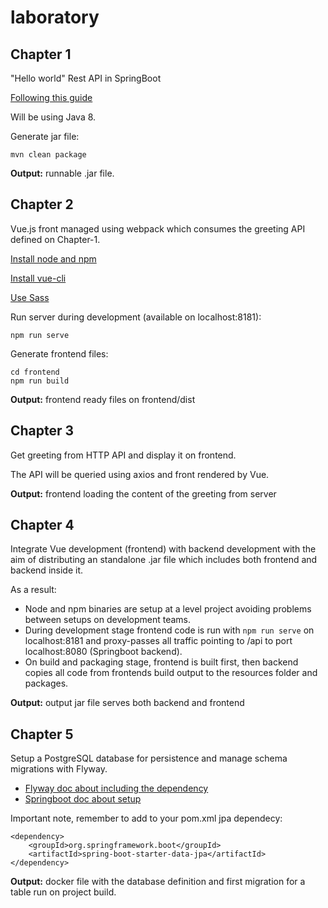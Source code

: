 # laboratory

## Chapter 1

"Hello world" Rest API in SpringBoot

[Following this guide](https://spring.io/guides/gs/rest-service/)

Will be using Java 8.

Generate jar file:

```
mvn clean package
```

**Output:** runnable .jar file.

## Chapter 2

Vue.js front managed using webpack which consumes the greeting API defined on Chapter-1.

[Install node and npm](https://nodejs.org/en/download/package-manager/)

[Install vue-cli](https://cli.vuejs.org/guide/installation.html)

[Use Sass](https://cli.vuejs.org/guide/css.html#pre-processors)

Run server during development (available on localhost:8181):

```
npm run serve
```

Generate frontend files:

```
cd frontend
npm run build
```

**Output:** frontend ready files on frontend/dist

## Chapter 3

Get greeting from HTTP API and display it on frontend.

The API will be queried using axios and front rendered by Vue.

**Output:** frontend loading the content of the greeting from server

## Chapter 4

Integrate Vue development (frontend) with backend development with the aim of distributing an standalone .jar file which includes both frontend and backend inside it.

As a result:

- Node and npm binaries are setup at a level project avoiding problems between setups on development teams.
- During development stage frontend code is run with `npm run serve` on localhost:8181 and proxy-passes all traffic pointing to /api to port localhost:8080 (Springboot backend).
- On build and packaging stage, frontend is built first, then backend copies all code from frontends build output to the resources folder and packages.

**Output:** output jar file serves both backend and frontend

## Chapter 5

Setup a PostgreSQL database for persistence and manage schema migrations with Flyway.

- [Flyway doc about including the dependency](https://flywaydb.org/documentation/usage/plugins/springboot)
- [Springboot doc about setup](https://docs.spring.io/spring-boot/docs/current/reference/html/howto.html#howto-execute-flyway-database-migrations-on-startup)

Important note, remember to add to your pom.xml jpa dependecy:
```
<dependency>
    <groupId>org.springframework.boot</groupId>
    <artifactId>spring-boot-starter-data-jpa</artifactId>
</dependency>
```

**Output:** docker file with the database definition and first migration for a table run on project build. 
